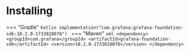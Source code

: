 # Installing

=== "Gradle"
    ```kotlin
    implementation("com.grafana:grafana-foundation-sdk:10.2.0-1733828076")
    ```
=== "Maven"
    ```xml
    <dependency>
        <groupId>com.grafana</groupId>
        <artifactId>grafana-foundation-sdk</artifactId>
        <version>10.2.0-1733828076</version>
    </dependency>
    ```
